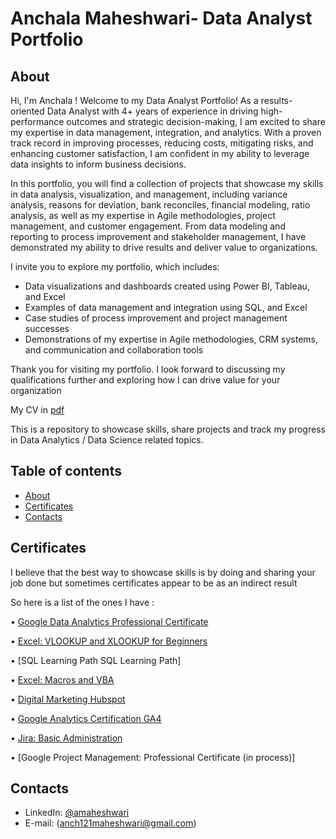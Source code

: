 # Anchala Maheshwari- Data Analyst Portfolio 

## About
Hi, I'm Anchala ! Welcome to my Data Analyst Portfolio! As a results-oriented Data Analyst with 4+ years of experience in driving high-performance outcomes and strategic decision-making, I am excited to share my expertise in data management, integration, and analytics. With a proven track record in improving processes, reducing costs, mitigating risks, and enhancing customer satisfaction, I am confident in my ability to leverage data insights to inform business decisions.

In this portfolio, you will find a collection of projects that showcase my skills in data analysis, visualization, and management, including variance analysis, reasons for deviation, bank reconciles, financial modeling, ratio analysis, as well as my expertise in Agile methodologies, project management, and customer engagement. From data modeling and reporting to process improvement and stakeholder management, I have demonstrated my ability to drive results and deliver value to organizations.

I invite you to explore my portfolio, which includes:

- Data visualizations and dashboards created using Power BI, Tableau, and Excel
- Examples of data management and integration using SQL, and Excel
- Case studies of process improvement and project management successes
- Demonstrations of my expertise in Agile methodologies, CRM systems, and communication and collaboration tools

Thank you for visiting my portfolio. I look forward to discussing my qualifications further and exploring how I can drive value for your organization

My CV in [pdf](https://github.com/anchalama/README.md/blob/main/Anchala%20Maheshwari%203%20(1)%20(1)%20(1).docx)

This is a repository to showcase skills, share projects and track my progress in Data Analytics / Data Science related topics.

## Table of contents
- [About](#about)
- [Certificates](#certificates)
- [Contacts](#contacts)
## Certificates
I believe that the best way to showcase skills is by doing and sharing your job done but sometimes certificates appear to be as an indirect result

So here is a list of the ones I have :

•	[Google Data Analytics Professional Certificate](https://www.coursera.org/account/accomplishments/professional-cert/7YM8UBY8LRH2)

•	[Excel: VLOOKUP and XLOOKUP for Beginners](https://www.linkedin.com/learning/certificates/313b7b6d933a99eb5acb95a07fb5c8bfacef397ebb8e7e45e4a47a7cc6a398d3?trk=backfilled_certificate)

•	[SQL Learning Path SQL Learning Path]

•	[Excel: Macros and VBA](https://www.linkedin.com/learning/certificates/1917c8d3327b96fa1de9fd4711205497a8e2c12745bdd8c4c1d8a3c8f1613379?trk=backfilled_certificate)

•	[Digital Marketing Hubspot](https://app.hubspot.com/academy/achievements/18m5mvbc/en/1/anchala-maheshwari/digital-marketing)

• [Google Analytics Certification GA4](https://skillshop.credential.net/50616f23-4011-404f-a7d6-8358bd3dc502)

•	[Jira: Basic Administration](https://www.linkedin.com/learning/certificates/4f4525ec40a215e0598abc1858849ae1f59b2da030c5b8150b27c83987219d5f)

•	[Google Project Management: Professional Certificate (in process)]


## Contacts
- LinkedIn: [@amaheshwari](https://www.linkedin.com/in/anchala-maheshwari-aa2168130/)
- E-mail:  (anch121maheshwari@gmail.com)
